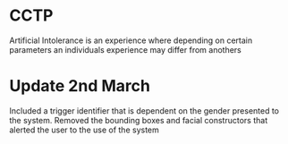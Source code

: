 # CCTP
 Artificial Intolerance is an experience where depending on certain parameters an individuals experience may differ from anothers
 <br>
# Update 2nd March
Included a trigger identifier that is dependent on the gender presented to the system.
Removed the bounding boxes and facial constructors that alerted the user to the use of the system
